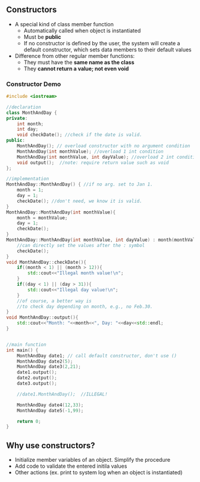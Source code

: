 ## Constructors
- A special kind of class member function
    - Automatically called when object is instantiated
    - Must be **public**
    - If no constructor is defined by the user, the system will create a default constructor, which sets data members to their default values
- Difference from other regular member functions: 
    - They must have the **same name as the class**
    - They **cannot return a value; not even void**

### Constructor Demo
```cpp
#include <iostream>

//declaration
class MonthAndDay {
private:
    int month;
    int day;
    void checkDate(); //check if the date is valid.
public:
    MonthAndDay(); // overload constructor with no argument condition  //note: no return value not even void
    MonthAndDay(int monthValue); //overload 1 int condition
    MonthAndDay(int monthValue, int dayValue); //overload 2 int condition
    void output();  //note: require return value such as void
};

//implementation
MonthAndDay::MonthAndDay() { //if no arg. set to Jan 1.
    month = 1;
    day = 1;
    checkDate(); //don't need, we know it is valid.
}
MonthAndDay::MonthAndDay(int monthValue){
    month = monthValue;
    day = 1;
    checkDate();
}
MonthAndDay::MonthAndDay(int monthValue, int dayValue) : month(monthValue), day(dayValue){
    //can directly set the values after the : symbol
    checkDate();
}
void MonthAndDay::checkDate(){
    if((month < 1) || (month > 12)){
        std::cout<<"Illegal month value!\n";
    }
    if((day < 1) || (day > 31)){
        std::cout<<"Illegal day value!\n";
    }
    //of course, a better way is
    //to check day depending on month, e.g., no Feb.30.
}
void MonthAndDay::output(){
    std::cout<<"Month: "<<month<<", Day: "<<day<<std::endl;
}


//main function
int main() {
    MonthAndDay date1; // call default constructor, don't use ()
    MonthAndDay date2(5);
    MonthAndDay date3(2,21);
    date1.output();
    date2.output();
    date3.output();

    //date1.MonthAndDay();  //ILLEGAL!

    MonthAndDay date4(12,33);
    MonthAndDay date5(-1,99);

    return 0;
}
```

## Why use constructors?
- Initialize member variables of an object. Simplify the procedure
- Add code to validate the entered initila values
- Other actions (ex. print to system log when an object is instantiated)